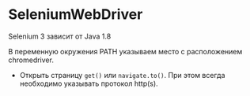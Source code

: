 # SeleniumWebDriver

Selenium 3 зависит от Java 1.8

В переменную окружения PATH указываем место с расположением chromedriver.

* Открыть страницу `get()` или `navigate.to()`. При этом всегда необходимо указывать
протокол http(s).
